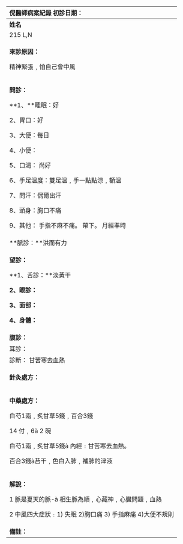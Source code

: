 ﻿|**倪醫師病案紀錄**     初診日期：|
| :- |
|**姓名**|**性別：**|**年齡及體型**|**來診日期：**|
|215 L,N|女|48歲 身材中等|3/12/2008|
|<p>**來診原因：**</p><p>精神緊張﹐怕自己會中風</p>|
|<p>**問診：**</p><p>**1、**睡眠：好</p><p>2、胃口：好</p><p>3、大便：每日</p><p>4、小便：</p><p>5、口渴： 尚好</p><p>6、手足溫度：雙足溫﹐手一點點涼﹐額溫</p><p>7、問汗：偶爾出汗</p><p>8、頭身：胸口不痛</p><p>9、其他： 手指不麻不痛。 帶下。 月經準時</p>|
|**脈診：**洪而有力|
|<p>**望診：**</p><p>**1、舌診：**淡黃干</p><p>**2、眼診：**</p><p>**3、面部：**</p><p>**4、身體：**</p>|
|**腹診：**|
|耳診：|
|診斷： 甘苦寒去血熱|
|<p>**針灸處方：** </p><p></p>|
|<p>**中藥處方：** </p><p>白芍1兩﹐炙甘草5錢﹐百合3錢</p><p>14 付﹐6à 2 碗</p><p>白芍1兩﹐炙甘草5錢à 內經﹕甘苦寒去血熱。 </p><p>百合3錢à苔干﹐色白入肺﹐補肺的津液</p>|
|<p>**解說：**</p><p>1 脈是夏天的脈-à 相生脈為順﹐心藏神﹐心臟問題﹐血熱</p><p>2 中風四大症狀﹕1) 失眠 2)胸口痛 3) 手指麻痛 4)大便不規則</p>|
|**備註：**|


